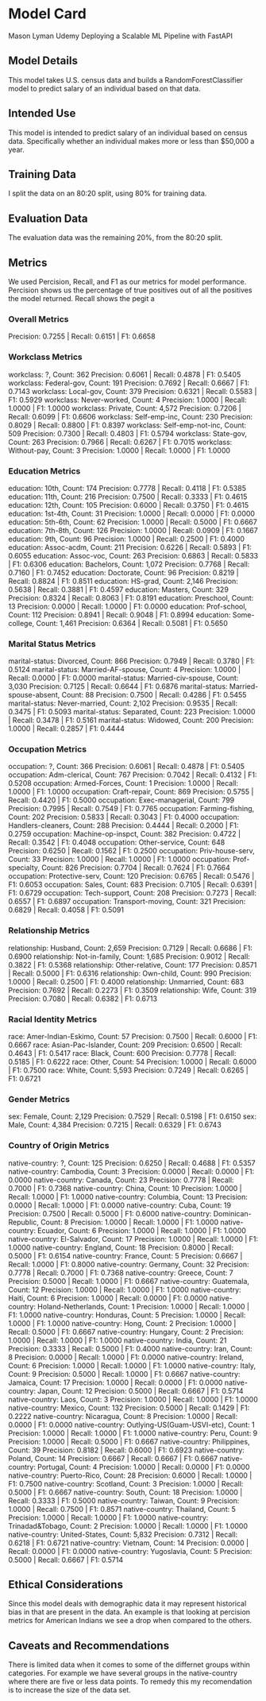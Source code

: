 # Model Card
Mason Lyman
Udemy Deploying a Scalable ML Pipeline with FastAPI

## Model Details
This model takes U.S. census data and builds a RandomForestClassifier model to predict salary of an individual based on that data.
## Intended Use
This model is intended to predict salary of an individual based on census data. Specifically whether an individual makes more or less than $50,000 a year.
## Training Data
I split the data on an 80:20 split, using 80% for training data.
## Evaluation Data
The evaluation data was the remaining 20%, from the 80:20 split.
## Metrics
We used Percision, Recall, and F1 as our metrics for model performance. Percision shows us the percentage of true positives out of all the positives the model returned. Recall shows the pegit a
### Overall Metrics
Precision: 0.7255 | Recall: 0.6151 | F1: 0.6658

### Workclass Metrics
workclass: ?, Count: 362
Precision: 0.6061 | Recall: 0.4878 | F1: 0.5405
workclass: Federal-gov, Count: 191
Precision: 0.7692 | Recall: 0.6667 | F1: 0.7143
workclass: Local-gov, Count: 379
Precision: 0.6321 | Recall: 0.5583 | F1: 0.5929
workclass: Never-worked, Count: 4
Precision: 1.0000 | Recall: 1.0000 | F1: 1.0000
workclass: Private, Count: 4,572
Precision: 0.7206 | Recall: 0.6099 | F1: 0.6606
workclass: Self-emp-inc, Count: 230
Precision: 0.8029 | Recall: 0.8800 | F1: 0.8397
workclass: Self-emp-not-inc, Count: 509
Precision: 0.7300 | Recall: 0.4803 | F1: 0.5794
workclass: State-gov, Count: 263
Precision: 0.7966 | Recall: 0.6267 | F1: 0.7015
workclass: Without-pay, Count: 3
Precision: 1.0000 | Recall: 1.0000 | F1: 1.0000
### Education Metrics
education: 10th, Count: 174
Precision: 0.7778 | Recall: 0.4118 | F1: 0.5385
education: 11th, Count: 216
Precision: 0.7500 | Recall: 0.3333 | F1: 0.4615
education: 12th, Count: 105
Precision: 0.6000 | Recall: 0.3750 | F1: 0.4615
education: 1st-4th, Count: 31
Precision: 1.0000 | Recall: 0.0000 | F1: 0.0000
education: 5th-6th, Count: 62
Precision: 1.0000 | Recall: 0.5000 | F1: 0.6667
education: 7th-8th, Count: 126
Precision: 1.0000 | Recall: 0.0909 | F1: 0.1667
education: 9th, Count: 96
Precision: 1.0000 | Recall: 0.2500 | F1: 0.4000
education: Assoc-acdm, Count: 211
Precision: 0.6226 | Recall: 0.5893 | F1: 0.6055
education: Assoc-voc, Count: 263
Precision: 0.6863 | Recall: 0.5833 | F1: 0.6306
education: Bachelors, Count: 1,072
Precision: 0.7768 | Recall: 0.7160 | F1: 0.7452
education: Doctorate, Count: 96
Precision: 0.8219 | Recall: 0.8824 | F1: 0.8511
education: HS-grad, Count: 2,146
Precision: 0.5638 | Recall: 0.3881 | F1: 0.4597
education: Masters, Count: 329
Precision: 0.8324 | Recall: 0.8063 | F1: 0.8191
education: Preschool, Count: 13
Precision: 0.0000 | Recall: 1.0000 | F1: 0.0000
education: Prof-school, Count: 112
Precision: 0.8941 | Recall: 0.9048 | F1: 0.8994
education: Some-college, Count: 1,461
Precision: 0.6364 | Recall: 0.5081 | F1: 0.5650
### Marital Status Metrics
marital-status: Divorced, Count: 866
Precision: 0.7949 | Recall: 0.3780 | F1: 0.5124
marital-status: Married-AF-spouse, Count: 4
Precision: 1.0000 | Recall: 0.0000 | F1: 0.0000
marital-status: Married-civ-spouse, Count: 3,030
Precision: 0.7125 | Recall: 0.6644 | F1: 0.6876
marital-status: Married-spouse-absent, Count: 88
Precision: 0.7500 | Recall: 0.4286 | F1: 0.5455
marital-status: Never-married, Count: 2,102
Precision: 0.9535 | Recall: 0.3475 | F1: 0.5093
marital-status: Separated, Count: 223
Precision: 1.0000 | Recall: 0.3478 | F1: 0.5161
marital-status: Widowed, Count: 200
Precision: 1.0000 | Recall: 0.2857 | F1: 0.4444
### Occupation Metrics
occupation: ?, Count: 366
Precision: 0.6061 | Recall: 0.4878 | F1: 0.5405
occupation: Adm-clerical, Count: 767
Precision: 0.7042 | Recall: 0.4132 | F1: 0.5208
occupation: Armed-Forces, Count: 1
Precision: 1.0000 | Recall: 1.0000 | F1: 1.0000
occupation: Craft-repair, Count: 869
Precision: 0.5755 | Recall: 0.4420 | F1: 0.5000
occupation: Exec-managerial, Count: 799
Precision: 0.7995 | Recall: 0.7549 | F1: 0.7765
occupation: Farming-fishing, Count: 202
Precision: 0.5833 | Recall: 0.3043 | F1: 0.4000
occupation: Handlers-cleaners, Count: 288
Precision: 0.4444 | Recall: 0.2000 | F1: 0.2759
occupation: Machine-op-inspct, Count: 382
Precision: 0.4722 | Recall: 0.3542 | F1: 0.4048
occupation: Other-service, Count: 648
Precision: 0.6250 | Recall: 0.1562 | F1: 0.2500
occupation: Priv-house-serv, Count: 33
Precision: 1.0000 | Recall: 1.0000 | F1: 1.0000
occupation: Prof-specialty, Count: 826
Precision: 0.7704 | Recall: 0.7624 | F1: 0.7664
occupation: Protective-serv, Count: 120
Precision: 0.6765 | Recall: 0.5476 | F1: 0.6053
occupation: Sales, Count: 683
Precision: 0.7105 | Recall: 0.6391 | F1: 0.6729
occupation: Tech-support, Count: 208
Precision: 0.7273 | Recall: 0.6557 | F1: 0.6897
occupation: Transport-moving, Count: 321
Precision: 0.6829 | Recall: 0.4058 | F1: 0.5091
### Relationship Metrics
relationship: Husband, Count: 2,659
Precision: 0.7129 | Recall: 0.6686 | F1: 0.6900
relationship: Not-in-family, Count: 1,685
Precision: 0.9012 | Recall: 0.3822 | F1: 0.5368
relationship: Other-relative, Count: 177
Precision: 0.8571 | Recall: 0.5000 | F1: 0.6316
relationship: Own-child, Count: 990
Precision: 1.0000 | Recall: 0.2500 | F1: 0.4000
relationship: Unmarried, Count: 683
Precision: 0.7692 | Recall: 0.2273 | F1: 0.3509
relationship: Wife, Count: 319
Precision: 0.7080 | Recall: 0.6382 | F1: 0.6713
### Racial Identity Metrics
race: Amer-Indian-Eskimo, Count: 57
Precision: 0.7500 | Recall: 0.6000 | F1: 0.6667
race: Asian-Pac-Islander, Count: 209
Precision: 0.6500 | Recall: 0.4643 | F1: 0.5417
race: Black, Count: 600
Precision: 0.7778 | Recall: 0.5185 | F1: 0.6222
race: Other, Count: 54
Precision: 1.0000 | Recall: 0.6000 | F1: 0.7500
race: White, Count: 5,593
Precision: 0.7249 | Recall: 0.6265 | F1: 0.6721
### Gender Metrics
sex: Female, Count: 2,129
Precision: 0.7529 | Recall: 0.5198 | F1: 0.6150
sex: Male, Count: 4,384
Precision: 0.7215 | Recall: 0.6329 | F1: 0.6743
### Country of Origin Metrics
native-country: ?, Count: 125
Precision: 0.6250 | Recall: 0.4688 | F1: 0.5357
native-country: Cambodia, Count: 3
Precision: 0.0000 | Recall: 0.0000 | F1: 0.0000
native-country: Canada, Count: 23
Precision: 0.7778 | Recall: 0.7000 | F1: 0.7368
native-country: China, Count: 10
Precision: 1.0000 | Recall: 1.0000 | F1: 1.0000
native-country: Columbia, Count: 13
Precision: 0.0000 | Recall: 1.0000 | F1: 0.0000
native-country: Cuba, Count: 19
Precision: 0.7500 | Recall: 0.5000 | F1: 0.6000
native-country: Dominican-Republic, Count: 8
Precision: 1.0000 | Recall: 1.0000 | F1: 1.0000
native-country: Ecuador, Count: 6
Precision: 1.0000 | Recall: 1.0000 | F1: 1.0000
native-country: El-Salvador, Count: 17
Precision: 1.0000 | Recall: 1.0000 | F1: 1.0000
native-country: England, Count: 18
Precision: 0.8000 | Recall: 0.5000 | F1: 0.6154
native-country: France, Count: 5
Precision: 0.6667 | Recall: 1.0000 | F1: 0.8000
native-country: Germany, Count: 32
Precision: 0.7778 | Recall: 0.7000 | F1: 0.7368
native-country: Greece, Count: 7
Precision: 0.5000 | Recall: 1.0000 | F1: 0.6667
native-country: Guatemala, Count: 12
Precision: 1.0000 | Recall: 1.0000 | F1: 1.0000
native-country: Haiti, Count: 6
Precision: 1.0000 | Recall: 0.0000 | F1: 0.0000
native-country: Holand-Netherlands, Count: 1
Precision: 1.0000 | Recall: 1.0000 | F1: 1.0000
native-country: Honduras, Count: 5
Precision: 1.0000 | Recall: 1.0000 | F1: 1.0000
native-country: Hong, Count: 2
Precision: 1.0000 | Recall: 0.5000 | F1: 0.6667
native-country: Hungary, Count: 2
Precision: 1.0000 | Recall: 1.0000 | F1: 1.0000
native-country: India, Count: 21
Precision: 0.3333 | Recall: 0.5000 | F1: 0.4000
native-country: Iran, Count: 8
Precision: 0.0000 | Recall: 1.0000 | F1: 0.0000
native-country: Ireland, Count: 6
Precision: 1.0000 | Recall: 1.0000 | F1: 1.0000
native-country: Italy, Count: 9
Precision: 0.5000 | Recall: 1.0000 | F1: 0.6667
native-country: Jamaica, Count: 17
Precision: 1.0000 | Recall: 0.0000 | F1: 0.0000
native-country: Japan, Count: 12
Precision: 0.5000 | Recall: 0.6667 | F1: 0.5714
native-country: Laos, Count: 3
Precision: 1.0000 | Recall: 1.0000 | F1: 1.0000
native-country: Mexico, Count: 132
Precision: 0.5000 | Recall: 0.1429 | F1: 0.2222
native-country: Nicaragua, Count: 8
Precision: 1.0000 | Recall: 0.0000 | F1: 0.0000
native-country: Outlying-US(Guam-USVI-etc), Count: 1
Precision: 1.0000 | Recall: 1.0000 | F1: 1.0000
native-country: Peru, Count: 9
Precision: 1.0000 | Recall: 0.5000 | F1: 0.6667
native-country: Philippines, Count: 39
Precision: 0.8182 | Recall: 0.6000 | F1: 0.6923
native-country: Poland, Count: 14
Precision: 0.6667 | Recall: 0.6667 | F1: 0.6667
native-country: Portugal, Count: 4
Precision: 1.0000 | Recall: 0.0000 | F1: 0.0000
native-country: Puerto-Rico, Count: 28
Precision: 0.6000 | Recall: 1.0000 | F1: 0.7500
native-country: Scotland, Count: 3
Precision: 1.0000 | Recall: 0.5000 | F1: 0.6667
native-country: South, Count: 18
Precision: 1.0000 | Recall: 0.3333 | F1: 0.5000
native-country: Taiwan, Count: 9
Precision: 1.0000 | Recall: 0.7500 | F1: 0.8571
native-country: Thailand, Count: 5
Precision: 1.0000 | Recall: 1.0000 | F1: 1.0000
native-country: Trinadad&Tobago, Count: 2
Precision: 1.0000 | Recall: 1.0000 | F1: 1.0000
native-country: United-States, Count: 5,832
Precision: 0.7312 | Recall: 0.6218 | F1: 0.6721
native-country: Vietnam, Count: 14
Precision: 0.0000 | Recall: 0.0000 | F1: 0.0000
native-country: Yugoslavia, Count: 5
Precision: 0.5000 | Recall: 0.6667 | F1: 0.5714
## Ethical Considerations
Since this model deals with demographic data it may represent historical bias in that are present in the data. An example is that looking at percision metrics for American Indians we see a drop when compared to the others.
## Caveats and Recommendations
There is limited data when it comes to some of the differnet groups within categories. For example we have several groups in the native-country where there are five or less data points. To remedy this my recomendation is to increase the size of the data set.